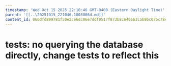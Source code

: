 ```yaml
---
timestamp: 'Wed Oct 15 2025 22:10:46 GMT-0400 (Eastern Daylight Time)'
parent: '[[..\20251015_221046.1008006d.md]]'
content_id: 066dfd899781f50e2ce6dc06e7ddf0517f873b8c6406b3c5b9bc075c78e2ab60
---
```


# tests: no querying the database directly, change tests to reflect this
